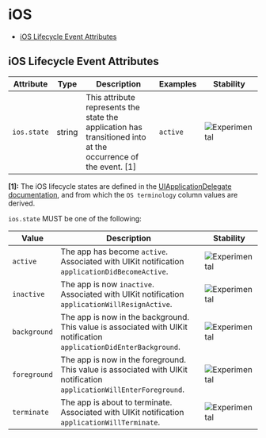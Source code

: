 <!--- Hugo front matter used to generate the website version of this page:
--->

# iOS

<!-- toc -->

- [iOS Lifecycle Event Attributes](#ios-lifecycle-event-attributes)

<!-- tocstop -->

## iOS Lifecycle Event Attributes

<!-- semconv registry.ios.lifecycle.events(omit_requirement_level) -->
| Attribute  | Type | Description  | Examples  | Stability |
|---|---|---|---|---|
| `ios.state` | string | This attribute represents the state the application has transitioned into at the occurrence of the event. [1] | `active` | ![Experimental](https://img.shields.io/badge/-experimental-blue) |

**[1]:** The iOS lifecycle states are defined in the [UIApplicationDelegate documentation](https://developer.apple.com/documentation/uikit/uiapplicationdelegate#1656902), and from which the `OS terminology` column values are derived.

`ios.state` MUST be one of the following:

| Value  | Description | Stability |
|---|---|---|
| `active` | The app has become `active`. Associated with UIKit notification `applicationDidBecomeActive`. | ![Experimental](https://img.shields.io/badge/-experimental-blue) |
| `inactive` | The app is now `inactive`. Associated with UIKit notification `applicationWillResignActive`. | ![Experimental](https://img.shields.io/badge/-experimental-blue) |
| `background` | The app is now in the background. This value is associated with UIKit notification `applicationDidEnterBackground`. | ![Experimental](https://img.shields.io/badge/-experimental-blue) |
| `foreground` | The app is now in the foreground. This value is associated with UIKit notification `applicationWillEnterForeground`. | ![Experimental](https://img.shields.io/badge/-experimental-blue) |
| `terminate` | The app is about to terminate. Associated with UIKit notification `applicationWillTerminate`. | ![Experimental](https://img.shields.io/badge/-experimental-blue) |
<!-- endsemconv -->


